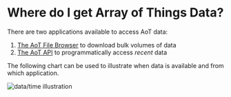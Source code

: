 # Where do I get Array of Things Data?

There are two applications available to access AoT data:

1. [The AoT File Browser](https://aot-file-browser.plenar.io/) to download bulk volumes of data
2. [The AoT API](https://api-of-things.plenar.io/) to programmatically access _recent_ data

The following chart can be used to illustrate when data is available and from which application.

<img alt="data/time illustration" src="https://raw.githubusercontent.com/waggle-sensor/waggle/master/data/aot-data-timeline.svg" />
